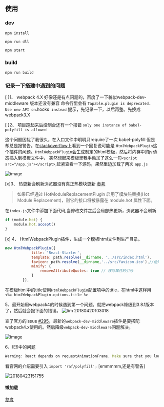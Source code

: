 ## 使用

### dev

``` shell
npm install

npm run dll

npm start
```

### build

```shell
npm run build

```


### 记录一下搭建中遇到的问题

 [ ]1、 webpack 4.X 好像还是有点问题的，百度了一下貌似webpack-dev-middleware 版本还没有兼容 命令行里会有 ` Tapable.plugin is deprecated. Use new API on `.hooks` instead` 提示，先记录一下，以后再整。先换成webpack3.X

 [ ]2、 项目跑起来后控制台还有一个报错 `only one instance of babel-polyfill is allowed`

 这个问题困扰了我很久，在入口文件中明明只require了一次 babel-polyfill 但是却总是报警告。在[stackoverflow](https://stackoverflow.com/questions/43902416/only-one-instance-of-babel-polyfill-is-allowed-error)上看到一个回复说可能是 `HtmlWebpackPlugin`这个插件的问题。`HtmlWebpackPlugin`会生成制定的html模板，然后将内存中的js动态插入到模板文件中， 突然想起来模板里我手动加了这么一句`<script src="/app.js"></script>`,赶紧查看一下源码，果然里边加载了两次 `app.js`

 ![image](https://user-images.githubusercontent.com/15223986/39112399-fa50a68c-470a-11e8-9170-02b2b2962672.png)

 [x]3、 热更新会刷新浏览器没有真正热模块更新 [参考](http://www.css88.com/doc/webpack/api/hot-module-replacement/)

>如果已经通过 HotModuleReplacementPlugin 启用了模块热替换(Hot Module Replacement)，则它的接口将被暴露在 module.hot 属性下面。

在`index.js`文件中添加下面代码,当修改文件之后会局部热更新，浏览器不会刷新

```js
if (module.hot) {
    module.hot.accept()
}
```

[x] 4、 HtmlWebpackPlugin插件，生成一个模板html文件到生产目录。

``` js
new HtmlWebpackPlugin({
            title: 'React-Starter',
            template: path.resolve(__dirname, '../src/index.html'),
            favicon: path.resolve(__dirname,'../src/favicon.ico'),//给网站加上小图标
            minify: {
                removeAttributeQuotes: true // 移除属性的引号
            }
        }),
```
在模板html中的title使用`HtmlWebpackPlugin`配置项中的title，在html中这样用 `<%= htmlWebpackPlugin.options.title %>`


5、最开始用webpack4的时候遇到第一个问题，就把webpack降级到3.8.1版本了，然后就会报下面的错误。
![tim 20180420103018](https://user-images.githubusercontent.com/15223986/39027738-de813250-4485-11e8-9e1b-9b7234de30b4.jpg)

查了官方的issue [#295](https://github.com/webpack/webpack-dev-middleware/issues/295)，最新的`webpack-dev-middleware`插件是要搭配webpack4.x使用的。然后降级`webpack-dev-middleware`问题解决。

![image](https://user-images.githubusercontent.com/15223986/39027802-2d92c976-4486-11e8-9559-b539e6e40187.png)

 6、IE9中的问题

 ```js
 Warning: React depends on requestAnimationFrame. Make sure that you load a polyfill in older browsers. https://fb.me/react-polyfills
 ```

 看官网的介绍需要引入 `import 'raf/polyfill';` [emmmmm,还是有警告]

 ![20180423151755](https://user-images.githubusercontent.com/15223986/39111968-9a9a88bc-4709-11e8-85e5-4d12fefa46ad.jpg)

#### 懒加载 

[参考](https://reacttraining.com/react-router/web/guides/code-splitting)

